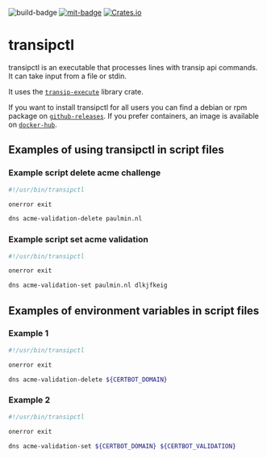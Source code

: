 ![`build-badge`]
[![`mit-badge`]](https://opensource.org/licenses/MIT)
[![Crates.io](https://img.shields.io/crates/v/transipctl)](https://crates.io/crates/transipctl)

# transipctl

transipctl is an executable that processes lines with transip api commands. It can take input from a file or stdin.

It uses the [`transip-execute`] library crate.

If you want to install transipctl for all users you can find a debian or rpm package on [`github-releases`].
If you prefer containers, an image is available on [`docker-hub`].

## Examples of using transipctl in script files

### Example script delete acme challenge

```bash
#!/usr/bin/transipctl

onerror exit

dns acme-validation-delete paulmin.nl
```

### Example script set acme validation

```bash
#!/usr/bin/transipctl

onerror exit

dns acme-validation-set paulmin.nl dlkjfkeig
```

## Examples of environment variables in script files

### Example 1

```bash
#!/usr/bin/transipctl

onerror exit

dns acme-validation-delete ${CERTBOT_DOMAIN}
```

### Example 2

```bash
#!/usr/bin/transipctl

onerror exit

dns acme-validation-set ${CERTBOT_DOMAIN} ${CERTBOT_VALIDATION}
```

[`build-badge`]: https://github.com/paulusminus/transipctl/actions/workflows/rust.yml/badge.svg
[`mit-badge`]: https://img.shields.io/badge/License-MIT-yellow.svg
[`github-releases`]: https://github.com/paulusminus/transipctl/releases/latest/
[`docker-hub`]: https://hub.docker.com/r/paulusminus/transipctl
[`transip-command`]: https://crates.io/crates/transip-command
[`transip-execute`]: https://crates.io/crates/transip-execute
